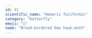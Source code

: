 ```yaml
---
id: 41
scientific_name: "Hemaris fuciformis"
category: "butterfly"
emoji: "🦋"
name: "Broad-bordered bee hawk-moth"
---
```

